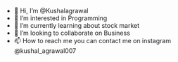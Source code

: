 - 👋 Hi, I’m @Kushalagrawal
- 👀 I’m interested in Programming
- 🌱 I’m currently learning about stock market
- 💞️ I’m looking to collaborate on Business
- 📫 How to reach me you can contact me on instagram @kushal_agrawal007 

<!---
Kushalagrawal1010/Kushalagrawal1010 is a ✨ special ✨ repository because its `README.md` (this file) appears on your GitHub profile.
You can click the Preview link to take a look at your changes.
--->
